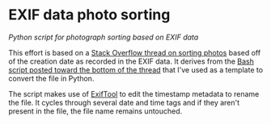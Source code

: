 # EXIF data photo sorting

_Python script for photograph sorting based on EXIF data_

This effort is based on a [Stack Overflow thread on sorting photos](https://stackoverflow.com/questions/32062159/how-retrieve-the-creation-date-of-photos-with-a-script) based off of the creation date as recorded in the EXIF data. It derives from the [Bash script posted toward the bottom of the thread](https://stackoverflow.com/a/56896194) that I've used as a template to convert the file in Python.

The script makes use of [ExifTool](https://exiftool.org/) to edit the timestamp metadata to rename the file. It cycles through several date and time tags and if they aren't present in the file, the file name remains untouched.
